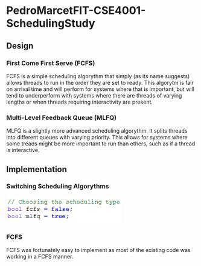 # PedroMarcetFIT-CSE4001-SchedulingStudy

## Design

### First Come First Serve (FCFS)
FCFS is a simple scheduling algorythm that simply
(as its name suggests) allows threads to run in
the order they are set to ready. This algorytm
is fair on arrival time and will perform for
systems where that is important, but will tend to
underperform with systems where there are threads
of varying lengths or when threads requiring
interactivity are present.

### Multi-Level Feedback Queue (MLFQ)
MLFQ is a slightly more advanced scheduling
algorythm. It splits threads into different
queues with varying priority. This allows for
systems where some treads might be more important
to run than others, such as if a thread is
interactive.


## Implementation

### Switching Scheduling Algorythms
![Screenshot](booleans.png)

### FCFS
FCFS was fortunately easy to implement as most of
the existing code was working in a FCFS manner.
